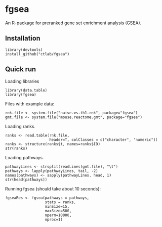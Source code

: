 # fgsea
An R-package for preranked gene set enrichment analysis (GSEA).

## Installation

```{r}
library(devtools)
install_github("ctlab/fgsea")
```

## Quick run

Loading libraries

```{r}
library(data.table)
library(fgsea)
```

Files with example data:

```{r}
rnk.file <- system.file("naive.vs.th1.rnk", package="fgsea")
gmt.file <- system.file("mouse.reactome.gmt", package="fgsea")
```

Loading ranks.

```{r}
ranks <- read.table(rnk.file,
                    header=T, colClasses = c("character", "numeric"))
ranks <- structure(ranks$t, names=ranks$ID)
str(ranks)
```

Loading pathways.

```{r}
pathwayLines <- strsplit(readLines(gmt.file), "\t")
pathways <- lapply(pathwayLines, tail, -2)
names(pathways) <- sapply(pathwayLines, head, 1)
str(head(pathways))
```

Running fgsea (should take about 10 seconds):
```{r}
fgseaRes <- fgsea(pathways = pathways, 
                  stats = ranks,
                  minSize=15,
                  maxSize=500,
                  nperm=10000,
                  nproc=1)
```
